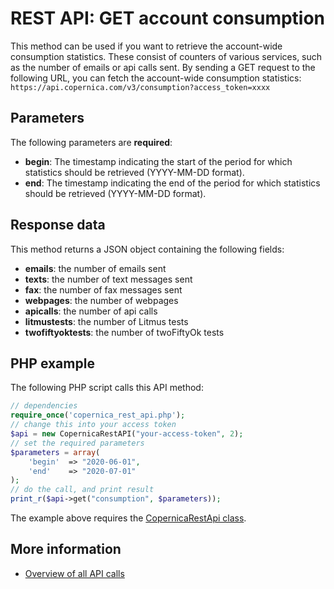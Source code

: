 # REST API: GET account consumption
This method can be used if you want to retrieve the account-wide consumption
statistics. These consist of counters of various services, such as the number 
of emails or api calls sent. By sending a GET request to the following URL,
you can fetch the account-wide consumption statistics:
`https://api.copernica.com/v3/consumption?access_token=xxxx`

## Parameters
The following parameters are **required**:
* **begin**: The timestamp indicating the start of the period for which statistics should be retrieved (YYYY-MM-DD format).
* **end**: The timestamp indicating the end of the period for which statistics should be retrieved (YYYY-MM-DD format).

## Response data
This method returns a JSON object containing the following fields:
* **emails**: the number of emails sent
* **texts**: the number of text messages sent
* **fax**: the number of fax messages sent
* **webpages**: the number of webpages
* **apicalls**: the number of api calls
* **litmustests**: the number of Litmus tests
* **twofiftyoktests**: the number of twoFiftyOk tests

## PHP example
The following PHP script calls this API method:
```php
// dependencies
require_once('copernica_rest_api.php');
// change this into your access token
$api = new CopernicaRestAPI("your-access-token", 2);
// set the required parameters
$parameters = array(
    'begin'  => "2020-06-01",
    'end'    => "2020-07-01"
);
// do the call, and print result
print_r($api->get("consumption", $parameters));
```
The example above requires the [CopernicaRestApi class](rest-php).

## More information
* [Overview of all API calls](./rest-api.md)
